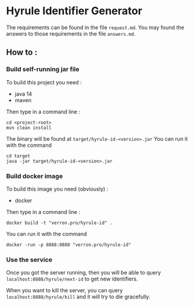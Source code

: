 # Hyrule Identifier Generator

The requirements can be found in the file `request.md`.
You may found the answers to those requirements in the file `answers.md`.

## How to :

### Build self-running jar file

To build this project you need :
- java 14
- maven

Then type in a command line :
```shell script
cd <project-root>
mvn clean install
```

The binary will be found at `target/hyrule-id-<version>.jar`
You can run it with the command
```shell script
cd target
java -jar target/hyrule-id-<version>.jar
``` 

### Build docker image

To build this image you need (obviously) :
- docker

Then type in a command line :
```shell script
docker build -t "verron.pro/hyrule-id" .
```
You can run it with the command
```shell script
docker -run -p 8888:8888 "verron.pro/hyrule-id"
``` 

### Use the service
Once you got the server running, then you will be able to query `localhost:8888/hyrule/next-id` to get new identifiers.

When you want to kill the server, you can query `localhost:8888/hyrule/kill` and it will try to die gracefully.

